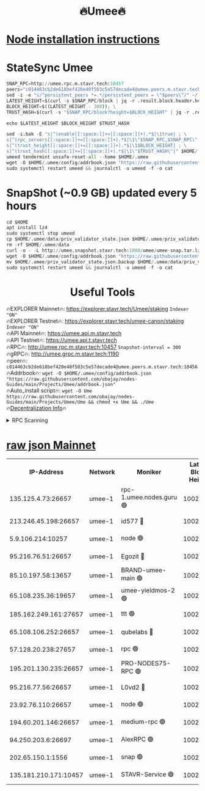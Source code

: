 <h1 align="center"> 🔥Umee🔥</h1>


[Node installation instructions](https://github.com/obajay/nodes-Guides/tree/main/Projects/Umee)
=
# StateSync Umee
```python
SNAP_RPC=http://umee.rpc.m.stavr.tech:10457
peers="c014463cb2de618bef420e40f503c5e57decade4@umee.peers.m.stavr.tech:10456"
sed -i -e "s/^persistent_peers *=.*/persistent_peers = \"$peers\"/" ~/.umee/config/config.toml
LATEST_HEIGHT=$(curl -s $SNAP_RPC/block | jq -r .result.block.header.height); \
BLOCK_HEIGHT=$((LATEST_HEIGHT - 300)); \
TRUST_HASH=$(curl -s "$SNAP_RPC/block?height=$BLOCK_HEIGHT" | jq -r .result.block_id.hash)

echo $LATEST_HEIGHT $BLOCK_HEIGHT $TRUST_HASH

sed -i.bak -E "s|^(enable[[:space:]]+=[[:space:]]+).*$|\1true| ; \
s|^(rpc_servers[[:space:]]+=[[:space:]]+).*$|\1\"$SNAP_RPC,$SNAP_RPC\"| ; \
s|^(trust_height[[:space:]]+=[[:space:]]+).*$|\1$BLOCK_HEIGHT| ; \
s|^(trust_hash[[:space:]]+=[[:space:]]+).*$|\1\"$TRUST_HASH\"|" $HOME/.umee/config/config.toml
umeed tendermint unsafe-reset-all --home $HOME/.umee
wget -O $HOME/.umee/config/addrbook.json "https://raw.githubusercontent.com/obajay/nodes-Guides/main/Projects/Umee/addrbook.json"
sudo systemctl restart umeed && journalctl -u umeed -f -o cat
```
# SnapShot (~0.9 GB) updated every 5 hours
```python
cd $HOME
apt install lz4
sudo systemctl stop umeed
cp $HOME/.umee/data/priv_validator_state.json $HOME/.umee/priv_validator_state.json.backup
rm -rf $HOME/.umee/data
curl -o - -L http://umee.snapshot.stavr.tech:1000/umee/umee-snap.tar.lz4 | lz4 -c -d - | tar -x -C $HOME/.umee --strip-components 2
wget -O $HOME/.umee/config/addrbook.json "https://raw.githubusercontent.com/obajay/nodes-Guides/main/Projects/Umee/addrbook.json"
mv $HOME/.umee/priv_validator_state.json.backup $HOME/.umee/data/priv_validator_state.json
sudo systemctl restart umeed && journalctl -u umeed -f -o cat
```
 <h1 align="center"> Useful Tools</h1>

🔥EXPLORER Mainnet🔥:      https://explorer.stavr.tech/Umee/staking             `Indexer "ON"` \
🔥EXPLORER Testnet🔥:        https://explorer.stavr.tech/umee-canon/staking      `Indexer "ON"` \
🔥API Mainnet🔥:                   https://umee.api.m.stavr.tech \
🔥API Testnet🔥:                     https://umee.api.t.stavr.tech \
🔥RPC🔥:                                   http://umee.rpc.m.stavr.tech:10457                     `Snapshot-interval = 300` \
🔥gRPC🔥:                              http://umee.grpc.m.stavr.tech:1190 \
🔥peer🔥:                     `c014463cb2de618bef420e40f503c5e57decade4@umee.peers.m.stavr.tech:10456` \
🔥Addrbook🔥:    ```wget -O $HOME/.umee/config/addrbook.json "https://raw.githubusercontent.com/obajay/nodes-Guides/main/Projects/Umee/addrbook.json"``` \
🔥Auto_install script🔥: ```wget -O Ume https://raw.githubusercontent.com/obajay/nodes-Guides/main/Projects/Umee/Ume && chmod +x Ume && ./Ume``` \
🔥[Decentralization Info](https://github.com/obajay/StateSync-snapshots/tree/main/Projects/Umee/Decentralization)🔥

<details>
<summary>RPC Scanning</summary>

<h2 align="center"> We scan nodes in real time every 4 hours. And we provide the final result of RPC endpoints.
We cannot influence the operation of these nodes in any way. </h2>


```python
If Voting Power is higher than 0 --> then the Node is a validator of the network and may be subject to attack and be a potential threat to the chain.
```
```python
We marked such validators with a red symbol
```

</details>

[raw json Mainnet](https://rpc-check.umeem.stavr.tech/umeem/rpc-umeem-result.json)
=



<table><tr><th>IP-Address</th><th>Network</th><th>Moniker</th><th>Latest Block Height</th><th>Earliest Block Height</th><th>Catching Up</th><th>Tx Index</th><th>Voting Power</th><th>Scan Time</th></tr><tr><td>135.125.4.73:26657</td><td>umee-1</td><td>rpc-1.umee.nodes.guru 🟢</td><td>10026540</td><td>5167386</td><td>False</td><td>on</td><td>0</td><td>2024-01-07T07:08:06.044135752UTC</td></tr><tr><td>213.246.45.198:26657</td><td>umee-1</td><td>id577 🔴</td><td>10026525</td><td>7100001</td><td>False</td><td>on</td><td>35105477</td><td>2024-01-07T07:06:33.921523210UTC</td></tr><tr><td>5.9.106.214:10257</td><td>umee-1</td><td>node 🟢</td><td>10026535</td><td>7942001</td><td>False</td><td>on</td><td>0</td><td>2024-01-07T07:07:34.503541283UTC</td></tr><tr><td>95.216.76.51:26657</td><td>umee-1</td><td>Egozit 🔴</td><td>10026540</td><td>8262001</td><td>False</td><td>off</td><td>38182257</td><td>2024-01-07T07:08:05.737158548UTC</td></tr><tr><td>85.10.197.58:13657</td><td>umee-1</td><td>BRAND-umee-main 🟢</td><td>10026528</td><td>8427832</td><td>False</td><td>on</td><td>0</td><td>2024-01-07T07:06:51.441634051UTC</td></tr><tr><td>65.108.235.36:19657</td><td>umee-1</td><td>umee-yieldmos-2 🟢</td><td>10026517</td><td>9575548</td><td>False</td><td>on</td><td>0</td><td>2024-01-07T07:05:52.589659900UTC</td></tr><tr><td>185.162.249.161:27657</td><td>umee-1</td><td>ttt 🟢</td><td>10026532</td><td>9733423</td><td>False</td><td>on</td><td>0</td><td>2024-01-07T07:07:18.765007793UTC</td></tr><tr><td>65.108.106.252:26657</td><td>umee-1</td><td>qubelabs 🔴</td><td>10026528</td><td>9761001</td><td>False</td><td>on</td><td>36662161</td><td>2024-01-07T07:06:51.829559975UTC</td></tr><tr><td>57.128.20.238:27657</td><td>umee-1</td><td>rpc 🟢</td><td>10026536</td><td>9880933</td><td>False</td><td>on</td><td>0</td><td>2024-01-07T07:07:42.900791937UTC</td></tr><tr><td>195.201.130.235:26657</td><td>umee-1</td><td>PRO-NODES75-RPC 🟢</td><td>10026534</td><td>9926534</td><td>False</td><td>on</td><td>0</td><td>2024-01-07T07:07:31.333564730UTC</td></tr><tr><td>95.216.77.56:26657</td><td>umee-1</td><td>L0vd2 🔴</td><td>10026543</td><td>9926543</td><td>False</td><td>off</td><td>37314617</td><td>2024-01-07T07:08:23.335607923UTC</td></tr><tr><td>23.92.76.110:26657</td><td>umee-1</td><td>node 🟢</td><td>10026547</td><td>9953901</td><td>False</td><td>on</td><td>0</td><td>2024-01-07T07:08:44.762744607UTC</td></tr><tr><td>194.60.201.146:26657</td><td>umee-1</td><td>medium-rpc 🟢</td><td>10026526</td><td>9984137</td><td>False</td><td>on</td><td>0</td><td>2024-01-07T07:06:40.540050464UTC</td></tr><tr><td>94.250.203.6:26697</td><td>umee-1</td><td>AlexRPC 🟢</td><td>10026526</td><td>9998001</td><td>False</td><td>on</td><td>0</td><td>2024-01-07T07:06:45.031027245UTC</td></tr><tr><td>202.65.150.1:1556</td><td>umee-1</td><td>snap 🟢</td><td>10026534</td><td>10022160</td><td>False</td><td>on</td><td>0</td><td>2024-01-07T07:07:32.225761188UTC</td></tr><tr><td>135.181.210.171:10457</td><td>umee-1</td><td>STAVR-Service 🟢</td><td>10026541</td><td>10024001</td><td>False</td><td>on</td><td>0</td><td>2024-01-07T07:08:12.661000650UTC</td></tr></table>
